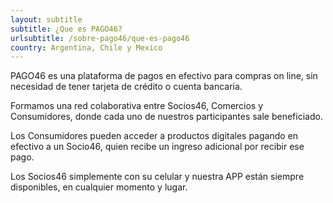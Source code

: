 ```yaml
---
layout: subtitle
subtitle: ¿Que es PAGO46?
urlsubtitle: /sobre-pago46/que-es-pago46
country: Argentina, Chile y Mexico
---
```

PAGO46 es una plataforma de pagos en efectivo para compras on line, sin necesidad de tener tarjeta de crédito o cuenta bancaria.

Formamos una red colaborativa entre Socios46, Comercios y Consumidores, donde cada uno de nuestros participantes sale beneficiado.

Los Consumidores pueden acceder a productos digitales pagando en efectivo a un Socio46, quien recibe un ingreso adicional por recibir ese pago.

Los Socios46 simplemente con su celular y nuestra APP están siempre disponibles, en cualquier momento y lugar.